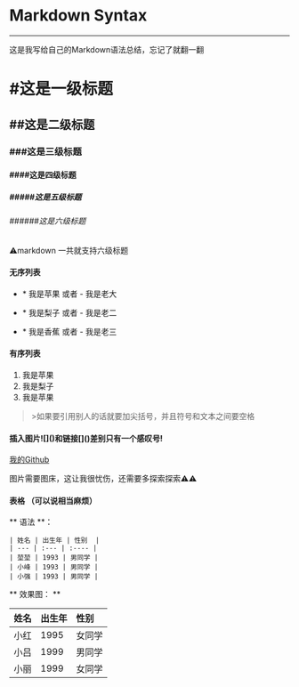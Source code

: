 
# Markdown Syntax
----------------------
这是我写给自己的Markdown语法总结，忘记了就翻一翻


# \#这是一级标题
## \##这是二级标题
### \###这是三级标题
#### \####这是四级标题
##### \#####这是五级标题
###### \######这是六级标题
⚠️markdown 一共就支持六级标题

#### 无序列表
* \* 我是苹果 或者 \- 我是老大
- \* 我是梨子 或者 \- 我是老二
* \* 我是香蕉 或者 \- 我是老三

#### 有序列表
1. 我是苹果
2. 我是梨子
3. 我是苹果

> \>如果要引用别人的话就要加尖括号，并且符号和文本之间要空格

#### 插入图片\!\[]()和链接\[]()差别只有一个感叹号!
[我的Github](https://github.com/AlexKunXie)

图片需要图床，这让我很忧伤，还需要多探索探索⚠️⚠️

#### 表格 （可以说相当麻烦）
** 语法 **：
	
	| 姓名 | 出生年 | 性别  |
	| --- | :--- | :---- |
	| 堃堃 | 1993 | 男同学 |
	| 小峰 | 1993 | 男同学 |
	| 小强 | 1993 | 男同学 |

** 效果图： **

| 姓名 | 出生年 | 性别  |
| --- | :--- | :---- |
| 小红 | 1995 | 女同学 |
| 小吕 | 1999 | 男同学 |
| 小丽 | 1999 | 女同学 |





















